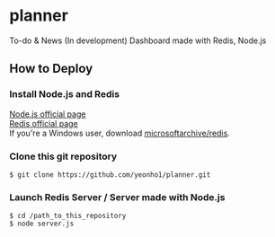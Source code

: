 # planner

To-do & News (In development) Dashboard made with Redis, Node.js

## How to Deploy

### Install Node.js and Redis

[Node.js official page](https://nodejs.org)<br>
[Redis official page](https://redis.io/)<br>
If you're a Windows user, download [microsoftarchive/redis](https://github.com/MicrosoftArchive/redis/releases).

### Clone this git repository

```
$ git clone https://github.com/yeonho1/planner.git
```

### Launch Redis Server / Server made with Node.js

```
$ cd /path_to_this_repository
$ node server.js
```